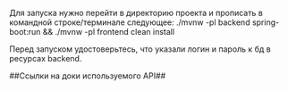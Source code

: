 Для запуска нужно перейти в директорию проекта и прописать в командной строке/терминале следующее:
./mvnw -pl backend spring-boot:run && ./mvnw -pl frontend clean install

Перед запуском удостоверьтесь, что указали логин и пароль к бд в ресурсах backend.

##Ссылки на доки используемого API##
